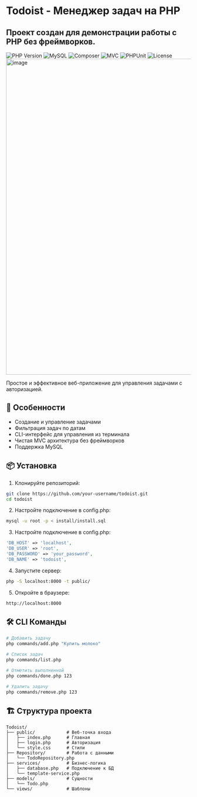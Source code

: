 # Todoist - Менеджер задач на PHP
## Проект создан для демонстрации работы с PHP без фреймворков.


![PHP Version](https://img.shields.io/badge/PHP-8.1+-777BB4?logo=php)
![MySQL](https://img.shields.io/badge/MySQL-4479A1?logo=mysql&logoColor=white)
![Composer](https://img.shields.io/badge/Composer-885630?logo=composer&logoColor=white)
![MVC](https://img.shields.io/badge/MVC-Architecture-FF6F00)
![PHPUnit](https://img.shields.io/badge/PHPUnit-3C7780?logo=phpunit&logoColor=white)
![License](https://img.shields.io/badge/License-MIT-green)
<img width="1919" height="862" alt="image" src="https://github.com/user-attachments/assets/3af6eda5-c009-40cc-9080-b8088b0caaed" />


Простое и эффективное веб-приложение для управления задачами с авторизацией.

## 🌟 Особенности

- Создание и управление задачами
- Фильтрация задач по датам
- CLI-интерфейс для управления из терминала
- Чистая MVC архитектура без фреймворков
- Поддержка MySQL

## 📦 Установка

1. Клонируйте репозиторий:
```bash
git clone https://github.com/your-username/todoist.git
cd todoist
```

2. Настройте подключение в config.php:
```bash
mysql -u root -p < install/install.sql
```

3. Настройте подключение в config.php:
```php
'DB_HOST' => 'localhost',
'DB_USER' => 'root',
'DB_PASSWORD' => 'your_password',
'DB_NAME' => 'todoist',
```

4. Запустите сервер:
```bash
php -S localhost:8000 -t public/
```

5. Откройте в браузере:
```
http://localhost:8000
```

## 🛠 CLI Команды
```bash
# Добавить задачу
php commands/add.php "Купить молоко"

# Список задач
php commands/list.php

# Отметить выполненной
php commands/done.php 123

# Удалить задачу
php commands/remove.php 123
```

## 🏗 Структура проекта
```
Todoist/
├── public/            # Веб-точка входа
│   ├── index.php      # Главная
│   ├── login.php      # Авторизация
│   └── style.css      # Стили
├── Repository/        # Работа с данными
│   └── TodoRepository.php
├── services/          # Бизнес-логика
│   ├── database.php   # Подключение к БД
│   └── template-service.php
├── models/            # Сущности
│   └── Todo.php
└── views/             # Шаблоны
```

